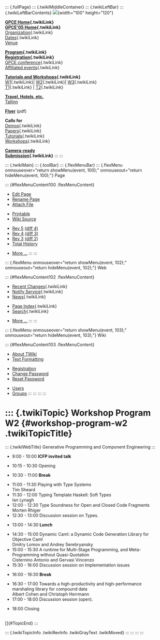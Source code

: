 ::: {.fullPage}
::: {.twikiMiddleContainer}
::: {.twikiLeftBar}
::: {.twikiLeftBarContents}
![](../pub/Gpce05/WebLeftBar/gpce-logo.jpg){width="100" height="120"}

**[GPCE Home](../Gpce/WebHome){.twikiLink}**\
**[GPCE\'05 Home](WebHome){.twikiLink}**\
[Organization](ConferenceOrganization){.twikiLink}\
[Dates](ImportantDates){.twikiLink}\
[Venue](http://www.cs.ioc.ee/tfp-icfp-gpce05/venue.html)

**[Program](ConferenceProgram){.twikiLink}**\
**[Registration](ConferenceRegistration){.twikiLink}**\
[GPCE conference](ProgramMainEvent){.twikiLink}\
[Affiliated events](ProgramsAffiliatedEvents){.twikiLink}

**[Tutorials and Workshops](GpceTutorialsAndWorkshops){.twikiLink}**\
[W1](YoungResearchers){.twikiLink}\| [W2](MetaOCaml){.twikiLink}\|
[W3](GraphModelTransformations){.twikiLink}\
[T1](TutorialT1){.twikiLink} \| [T2](TutorialT2){.twikiLink}

**[Travel, Hotels, etc.](http://www.cs.ioc.ee/tfp-icfp-gpce05/)**\
[Tallinn](http://www.brics.dk/~danvy/icfp05/Tallinn/)

**[Flyer](http://www.disi.unige.it/person/MoggiE/GPCE05.pdf)** (pdf)

**Calls for**\
[Demos](CallForDemonstrations){.twikiLink}\
[Papers](CallForPapers){.twikiLink}\
[Tutorials](CallForTutorials){.twikiLink}\
[Workshops](CallForWorkshops){.twikiLink}

**[Camera-ready\
Submission](AuthorInstructions){.twikiLink}**
:::
:::

::: {.twikiMain}
::: {.toolBar}
::: {.flexMenuBar}
::: {.flexMenu onmouseover="return showMenu(event, 100);" onmouseout="return hideMenu(event, 100);"}
Page

::: {#flexMenuContent100 .flexMenuContent}
-   [Edit
    Page](http://www.program-transformation.org/edit/Gpce05/WorkshopProgramW2?t=1536827936)
-   [Rename
    Page](http://www.program-transformation.org/rename/Gpce05/WorkshopProgramW2)
-   [Attach
    File](http://www.program-transformation.org/attach/Gpce05/WorkshopProgramW2)

<!-- -->

-   [Printable](http://www.program-transformation.org/view/Gpce05/WorkshopProgramW2?skin=print.pattern)
-   [Wiki
    Source](http://www.program-transformation.org/view/Gpce05/WorkshopProgramW2?skin=text&raw=on&contenttype=text/plain)

<!-- -->

-   [Rev
    5](http://www.program-transformation.org/view/Gpce05/WorkshopProgramW2?rev=1.5)
    [(diff 4)](http://www.program-transformation.org/rdiff/Gpce05/WorkshopProgramW2?rev1=1.5&rev2=1.4)
-   [Rev
    4](http://www.program-transformation.org/view/Gpce05/WorkshopProgramW2?rev=1.4)
    [(diff 3)](http://www.program-transformation.org/rdiff/Gpce05/WorkshopProgramW2?rev1=1.4&rev2=1.3)
-   [Rev
    3](http://www.program-transformation.org/view/Gpce05/WorkshopProgramW2?rev=1.3)
    [(diff 2)](http://www.program-transformation.org/rdiff/Gpce05/WorkshopProgramW2?rev1=1.3&rev2=1.2)
-   [Total
    History](http://www.program-transformation.org/rdiff/Gpce05/WorkshopProgramW2)

<!-- -->

-   [More
    \...](http://www.program-transformation.org/oops/Gpce05/WorkshopProgramW2?template=oopsmore&param1=1.5&param2=1.5)
:::
:::

::: {.flexMenu onmouseover="return showMenu(event, 102);" onmouseout="return hideMenu(event, 102);"}
Web

::: {#flexMenuContent102 .flexMenuContent}
-   [Recent Changes](WebChanges){.twikiLink}
-   [Notify Service](WebNotify){.twikiLink}
-   [News](WebNews){.twikiLink}

<!-- -->

-   [Page Index](WebIndex){.twikiLink}
-   [Search](WebSearch){.twikiLink}

<!-- -->

-   [More
    \...](http://www.program-transformation.org/oops/Gpce05/WorkshopProgramW2?template=oopsmore&param1=1.5&param2=1.5)
:::
:::

::: {.flexMenu onmouseover="return showMenu(event, 103);" onmouseout="return hideMenu(event, 103);"}
Wiki

::: {#flexMenuContent103 .flexMenuContent}
-   [About
    TWiki](http://www.program-transformation.org/view/TWiki/WebHome)
-   [Text
    Formatting](http://www.program-transformation.org/view/TWiki/TextFormattingRules)

<!-- -->

-   [Registration](http://www.program-transformation.org/view/TWiki/TWikiRegistration)
-   [Change
    Password](http://www.program-transformation.org/view/TWiki/ChangePassword)
-   [Reset
    Password](http://www.program-transformation.org/view/TWiki/ResetPassword)

<!-- -->

-   [Users](http://www.program-transformation.org/view/Main/TWikiUsers)
-   [Groups](http://www.program-transformation.org/view/Main/TWikiGroups)
:::
:::
:::
:::

::: {.twikiTopic}
Workshop Program W2 {#workshop-program-w2 .twikiTopicTitle}
===================

::: {.twikiWebTitle}
Generative Programming and Component Engineering
:::

-   9:00 - 10:00 **ICFP invited talk**

<!-- -->

-   10:15 - 10:30 Opening

<!-- -->

-   10:30 - 11:00 **Break**

<!-- -->

-   11:00 - 11:30 Playing with Type Systems\
    Tim Sheard
-   11:30 - 12:00 Typing Template Haskell: Soft Types\
    Ian Lynagh
-   12:00 - 12:30 Type Soundness for Open and Closed Code Fragments\
    Morten Rhiger
-   12:30 - 13:00 Discussion session on Types.

<!-- -->

-   13:00 - 14:30 **Lunch**

<!-- -->

-   14:30 - 15:00 Dynamic Caml: a Dynamic Code Generation Library for
    Objective Caml\
    Dmitry Lomov and Andrey Serebryansky
-   15:00 - 15:30 A runtime for Multi-Stage Programming, and
    Meta-Programming without Quasi-Quotation\
    Cisternino Antonio and Gervasi Vincenzo
-   15:30 - 16:00 Discussion session on Implementation issues

<!-- -->

-   16:00 - 16:30 **Break**

<!-- -->

-   16:30 - 17:00 Towards a high-productivity and high-performance
    marshaling library for compound data\
    Albert Cohen and Christoph Herrmann
-   17:00 - 18:00 Discussion session (open).

<!-- -->

-   18:00 Closing

\
[]{#TopicEnd}
:::

::: {.twikiTopicInfo .twikiRevInfo .twikiGrayText .twikiMoved}
:::
:::
:::
:::
